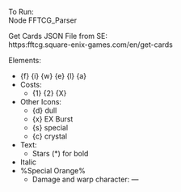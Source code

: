 
To Run: <br>
Node FFTCG_Parser

Get Cards JSON File from SE: <br>
https:fftcg.square-enix-games.com/en/get-cards

Elements:
  * {f} {i} {w} {e} {l} {a}
  * Costs:
     * {1} {2} {X}
  * Other Icons:
     * {d} dull
     * {x} EX Burst
     * {s} special
     * {c} crystal 
  * Text:
     * Stars (*) for bold
  * Italic
  * %Special Orange%
     * Damage and warp character: ―